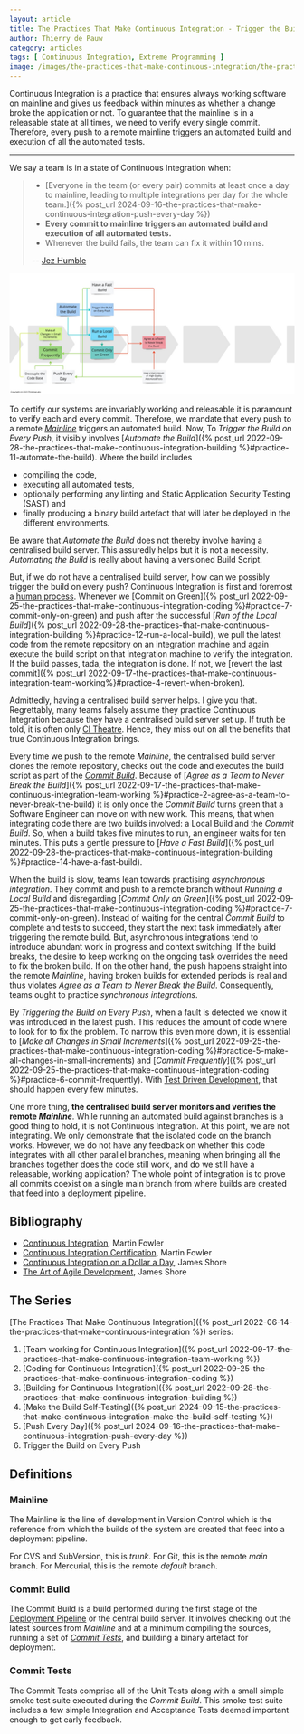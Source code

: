 ```yaml
---
layout: article
title: The Practices That Make Continuous Integration - Trigger the Build on Every Push
author: Thierry de Pauw
category: articles
tags: [ Continuous Integration, Extreme Programming ]
image: /images/the-practices-that-make-continuous-integration/the-practices-that-make-continuous-integration-trigger-the-build-on-every-push.jpg
---
```


Continuous Integration is a practice that ensures always working software on mainline and gives us feedback within minutes as whether a change broke the application or not. To guarantee that the mainline is in a releasable state at all times, we need to verify every single commit. Therefore, every push to a remote mainline triggers an automated build and execution of all the automated tests.

---

We say a team is in a state of Continuous Integration when:

>- [Everyone in the team (or every pair) commits at least once a day to mainline, leading to multiple integrations per day for the whole team.]({% post_url 2024-09-16-the-practices-that-make-continuous-integration-push-every-day %})
>- **Every commit to mainline triggers an automated build and execution of all automated tests.**
>- Whenever the build fails, the team can fix it within 10 mins.
>
>-- [Jez Humble](https://bsky.app/profile/jezhumble.net)

![Trigger the Build on Every Push](/images/the-practices-that-make-continuous-integration/the-practices-that-make-continuous-integration-trigger-the-build-on-every-push.jpg)

To certify our systems are invariably working and releasable it is paramount to verify each and every commit. Therefore, we mandate that every push to a remote [*Mainline*](#mainline) triggers an automated build. Now, To *Trigger the Build on Every Push*, it visibly involves [*Automate the Build*]({% post_url 2022-09-28-the-practices-that-make-continuous-integration-building %}#practice-11-automate-the-build). Where the build includes

- compiling the code,
- executing all automated tests,
- optionally performing any linting and Static Application Security Testing (SAST) and
- finally producing a binary build artefact that will later be deployed in the different environments.

Be aware that *Automate the Build* does not thereby involve having a centralised build server. This assuredly helps but it is not a necessity. *Automating the Build* is really about having a versioned Build Script.

But, if we do not have a centralised build server, how can we possibly trigger the build on every push? Continuous Integration is first and foremost a [human process](http://www.jamesshore.com/v2/blog/2006/continuous-integration-on-a-dollar-a-day). Whenever we [Commit on Green]({% post_url 2022-09-25-the-practices-that-make-continuous-integration-coding %}#practice-7-commit-only-on-green) and push after the successful [*Run of the Local Build*]({% post_url 2022-09-28-the-practices-that-make-continuous-integration-building %}#practice-12-run-a-local-build), we pull the latest code from the remote repository on an integration machine and again execute the build script on that integration machine to verify the integration. If the build passes, tada, the integration is done. If not, we [revert the last commit]({% post_url 2022-09-17-the-practices-that-make-continuous-integration-team-working%}#practice-4-revert-when-broken).

Admittedly, having a centralised build server helps. I give you that. Regrettably, many teams falsely assume they practice Continuous Integration because they have a centralised build server set up. If truth be told, it is often only [CI Theatre](https://www.thoughtworks.com/radar/techniques/ci-theatre). Hence, they miss out on all the benefits that true Continuous Integration brings.

Every time we push to the remote *Mainline*, the centralised build server clones the remote repository, checks out the code and executes the build script as part of the [*Commit Build*](#commit-build). Because of [*Agree as a Team to Never Break the Build*]({% post_url 2022-09-17-the-practices-that-make-continuous-integration-team-working %}#practice-2-agree-as-a-team-to-never-break-the-build) it is only once the *Commit Build* turns green that a Software Engineer can move on with new work. This means, that when integrating code there are two builds involved: a Local Build and the *Commit Build*. So, when a build takes five minutes to run, an engineer waits for ten minutes. This puts a gentle pressure to [*Have a Fast Build*]({% post_url 2022-09-28-the-practices-that-make-continuous-integration-building %}#practice-14-have-a-fast-build).

When the build is slow, teams lean towards practising *asynchronous integration*.  They commit and push to a remote branch without *Running a Local Build* and disregarding [*Commit Only on Green*]({% post_url 2022-09-25-the-practices-that-make-continuous-integration-coding %}#practice-7-commit-only-on-green). Instead of waiting for the central *Commit Build* to complete and tests to succeed, they start the next task immediately after triggering the remote build. But, asynchronous integrations tend to introduce abundant work in progress and context switching. If the build breaks, the desire to keep working on the ongoing task overrides the need to fix the broken build. If on the other hand, the push happens straight into the remote *Mainline*, having broken builds for extended periods is real and thus violates *Agree as a Team to Never Break the Build*. Consequently, teams ought to practice *synchronous integrations*.

By *Triggering the Build on Every Push*, when a fault is detected we know it was introduced in the latest push. This reduces the amount of code where to look for to fix the problem. To narrow this even more down, it is essential to [*Make all Changes in Small Increments*]({% post_url 2022-09-25-the-practices-that-make-continuous-integration-coding %}#practice-5-make-all-changes-in-small-increments) and [*Commit Frequently*]({% post_url 2022-09-25-the-practices-that-make-continuous-integration-coding %}#practice-6-commit-frequently). With [Test Driven Development](https://en.wikipedia.org/wiki/Test-driven_development), that should happen every few minutes.

One more thing, **the centralised build server monitors and verifies the remote *Mainline***. While running an automated build against branches is a good thing to hold, it is not Continuous Integration. At this point, we are not integrating. We only demonstrate that the isolated code on the branch works. However, we do not have any feedback on whether this code integrates with all other parallel branches, meaning when bringing all the branches together does the code still work, and do we still have a releasable, working application? The whole point of integration is to prove all commits coexist on a single main branch from where builds are created that feed into a deployment pipeline.

## Bibliography

- [Continuous Integration](https://martinfowler.com/articles/continuousIntegration.html), Martin Fowler
- [Continuous Integration Certification](https://martinfowler.com/bliki/ContinuousIntegrationCertification.html), Martin Fowler
- [Continuous Integration on a Dollar a Day](http://www.jamesshore.com/v2/blog/2006/continuous-integration-on-a-dollar-a-day), James Shore
- [The Art of Agile Development](https://www.goodreads.com/book/show/1654215.The_Art_of_Agile_Development), James Shore

## The Series

[The Practices That Make Continuous Integration]({% post_url 2022-06-14-the-practices-that-make-continuous-integration %}) series:

1. [Team working for Continuous Integration]({% post_url 2022-09-17-the-practices-that-make-continuous-integration-team-working %})
2. [Coding for Continuous Integration]({% post_url 2022-09-25-the-practices-that-make-continuous-integration-coding %})
3. [Building for Continuous Integration]({% post_url 2022-09-28-the-practices-that-make-continuous-integration-building %})
4. [Make the Build Self-Testing]({% post_url 2024-09-15-the-practices-that-make-continuous-integration-make-the-build-self-testing %})
5. [Push Every Day]({% post_url 2024-09-16-the-practices-that-make-continuous-integration-push-every-day %})
6. Trigger the Build on Every Push

## Definitions

### Mainline

The Mainline is the line of development in Version Control which is the reference from which the builds of the system are created that feed into a deployment pipeline.

For CVS and SubVersion, this is *trunk*. For Git, this is the remote *main* branch. For Mercurial, this is the remote *default* branch.

### Commit Build

The Commit Build is a build performed during the first stage of the [Deployment Pipeline](https://continuousdelivery.com/implementing/patterns/#the-deployment-pipeline) or the central build server. It involves checking out the latest sources from *Mainline* and at a minimum compiling the sources, running a set of [*Commit Tests*](#commit-tests), and building a binary artefact for deployment.

### Commit Tests

The Commit Tests comprise all of the Unit Tests along with a small simple smoke test suite executed during the *Commit Build*. This smoke test suite includes a few simple Integration and Acceptance Tests deemed important enough to get early feedback.
